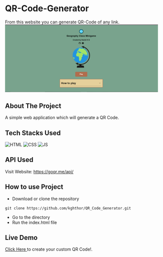 # QR-Code-Generator
From this website you can generate QR-Code of any link.
<img src="https://github.com/kghthor/Geography-Minigame/blob/master/game_pic.png" alt="Project preview">
## About The Project

A simple web application which will generate a QR Code.

## Tech Stacks Used


![HTML](https://img.shields.io/badge/html5%20-%23E34F26.svg?&style=for-the-badge&logo=html5&logoColor=white)
![CSS](https://img.shields.io/badge/css3%20-%231572B6.svg?&style=for-the-badge&logo=css3&logoColor=white)
![JS](https://img.shields.io/badge/javascript%20-%23323330.svg?&style=for-the-badge&logo=javascript&logoColor=%23F7DF1E)

## API Used

Visit Website: https://goqr.me/api/

## How to use Project


- Download or clone the repository

```
git clone https://github.com/kghthor/QR_Code_Generator.git
```

- Go to the directory
- Run the index.html file

## Live Demo
<a target="_blank" href="https://kghthor.github.io/QR_Code_Generator/"> Click Here </a> to create your custom QR Code!.
